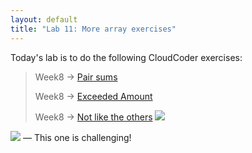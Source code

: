 ```yaml
---
layout: default
title: "Lab 11: More array exercises"
---
```


Today's lab is to do the following CloudCoder exercises:

> Week8 &rarr; [Pair sums](https://cs.ycp.edu/cloudcoder/#exercise?c=8,p=228)
>
> Week8 &rarr; [Exceeded Amount](https://cs.ycp.edu/cloudcoder/#exercise?c=8,p=229)
>
> Week8 &rarr; [Not like the others](https://cs.ycp.edu/cloudcoder/#exercise?c=8,p=230) <img src="{{site.baseurl}}/img/goldstar-tiny.png" />

<img src="{{site.baseurl}}/img/goldstar-tiny.png" /> &mdash; This one is challenging!
